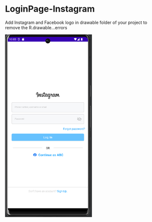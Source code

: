 # LoginPage-Instagram

Add Instagram and Facebook logo in drawable folder of your project to remove the R.drawable...errors   

<img src="app/src/main/res/screenshot/login_prev.png" height="600">
